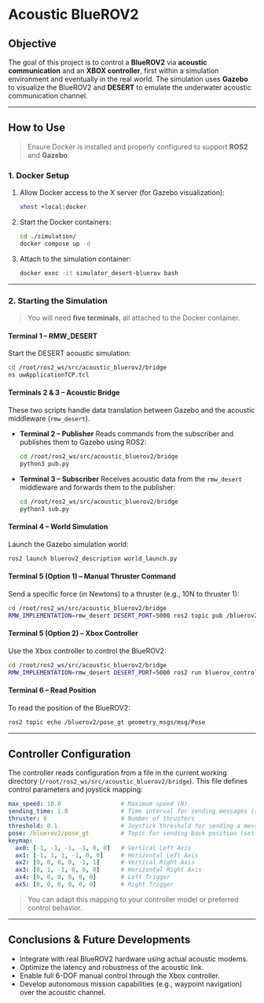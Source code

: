 # Acoustic BlueROV2

## Objective

The goal of this project is to control a **BlueROV2** via **acoustic communication** and an **XBOX controller**, first within a simulation environment and eventually in the real world.
The simulation uses **Gazebo** to visualize the BlueROV2 and **DESERT** to emulate the underwater acoustic communication channel.

---

## How to Use

> Ensure Docker is installed and properly configured to support **ROS2** and **Gazebo**.

### 1. Docker Setup

1. Allow Docker access to the X server (for Gazebo visualization):

   ```bash
   xhost +local:docker
   ```

2. Start the Docker containers:

   ```bash
   cd ./simulation/
   docker compose up -d
   ```

3. Attach to the simulation container:

   ```bash
   docker exec -it simulator_desert-bluerov bash
   ```

---

### 2. Starting the Simulation

> You will need **five terminals**, all attached to the Docker container.

#### Terminal 1 – RMW\_DESERT

Start the DESERT acoustic simulation:

```bash
cd /root/ros2_ws/src/acoustic_bluerov2/bridge
ns uwApplicationTCP.tcl
```

#### Terminals 2 & 3 – Acoustic Bridge

These two scripts handle data translation between Gazebo and the acoustic middleware (`rmw_desert`).

* **Terminal 2 – Publisher**
  Reads commands from the subscriber and publishes them to Gazebo using ROS2:

  ```bash
  cd /root/ros2_ws/src/acoustic_bluerov2/bridge
  python3 pub.py
  ```

* **Terminal 3 – Subscriber**
  Receives acoustic data from the `rmw_desert` middleware and forwards them to the publisher:

  ```bash
  cd /root/ros2_ws/src/acoustic_bluerov2/bridge
  python3 sub.py
  ```

#### Terminal 4 – World Simulation

Launch the Gazebo simulation world:

```bash
ros2 launch bluerov2_description world_launch.py
```

#### Terminal 5 (Option 1) – Manual Thruster Command

Send a specific force (in Newtons) to a thruster (e.g., 10N to thruster 1):

```bash
cd /root/ros2_ws/src/acoustic_bluerov2/bridge
RMW_IMPLEMENTATION=rmw_desert DESERT_PORT=5000 ros2 topic pub /bluerov2/cmd_thruster1 std_msgs/msg/Float32 "{data: 10}"
```

#### Terminal 5 (Option 2) – Xbox Controller

Use the Xbox controller to control the BlueROV2:

```bash
cd /root/ros2_ws/src/acoustic_bluerov2/bridge
RMW_IMPLEMENTATION=rmw_desert DESERT_PORT=5000 ros2 run bluerov_controller xbox
```

#### Terminal 6 – Read Position

To read the position of the BlueROV2:

```bash
ros2 topic echo /bluerov2/pose_gt geometry_msgs/msg/Pose
```

---

## Controller Configuration

The controller reads configuration from a file in the current working directory (`/root/ros2_ws/src/acoustic_bluerov2/bridge`).
This file defines control parameters and joystick mapping:

```yaml
max_speed: 10.0                 # Maximum speed (N)
sending_time: 1.0               # Time interval for sending messages (s)
thruster: 6                     # Number of thrusters
threshold: 0.1                  # Joystick threshold for sending a message
pose: /bluerov2/pose_gt         # Topic for sending back position (set NONE to disable)
keymap:
  ax0: [-1, -1, -1, -1, 0, 0]   # Vertical Left Axis
  ax1: [-1, 1, 1, -1, 0, 0]     # Horizontal Left Axis
  ax2: [0, 0, 0, 0, -1, 1]      # Vertical Right Axis
  ax3: [0, 1, -1, 0, 0, 0]      # Horizontal Right Axis
  ax4: [0, 0, 0, 0, 0, 0]       # Left Trigger
  ax5: [0, 0, 0, 0, 0, 0]       # Right Trigger
```

> You can adapt this mapping to your controller model or preferred control behavior.

---

## Conclusions & Future Developments

* Integrate with real BlueROV2 hardware using actual acoustic modems.
* Optimize the latency and robustness of the acoustic link.
* Enable full 6-DOF manual control through the Xbox controller.
* Develop autonomous mission capabilities (e.g., waypoint navigation) over the acoustic channel.